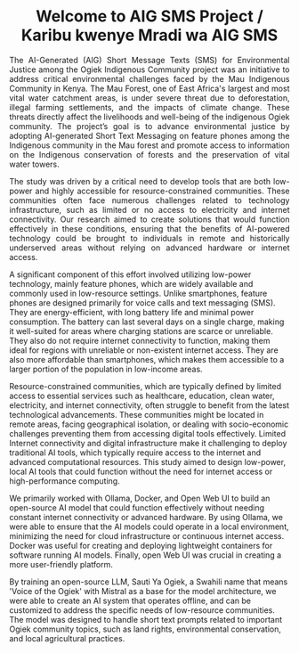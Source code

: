 <h1 align="center"> Welcome to AIG SMS Project / Karibu kwenye Mradi wa AIG SMS</h1>
<p align="justify"> The AI-Generated (AIG) Short Message Texts (SMS) for Environmental Justice among the Ogiek Indigenous Community project was an initiative to address critical environmental challenges faced by the Mau Indigenous Community in Kenya. The Mau Forest, one of East Africa's largest and most vital water catchment areas, is under severe threat due to deforestation, illegal farming settlements, and the impacts of climate change. These threats directly affect the livelihoods and well-being of the indigenous Ogiek community. The project’s goal is to advance environmental justice by adopting AI-generated Short Text Messaging on feature phones among the Indigenous community in the Mau forest and promote access to information on the Indigenous conservation of forests and the preservation of vital water towers.</h3>

<p align="justify"> The study was driven by a critical need to develop tools that are both low-power and highly accessible for resource-constrained communities. These communities often face numerous challenges related to technology infrastructure, such as limited or no access to electricity and internet connectivity. Our research aimed to create solutions that would function effectively in these conditions, ensuring that the benefits of AI-powered technology could be brought to individuals in remote and historically underserved areas without relying on advanced hardware or internet access.</h3>
<p align="justify">

  <p align="justify"> 

A significant component of this effort involved utilizing low-power technology, mainly feature phones, which are widely available and commonly used in low-resource settings. Unlike smartphones, feature phones are designed primarily for voice calls and text messaging (SMS). They are energy-efficient, with long battery life and minimal power consumption. The battery can last several days on a single charge, making it well-suited for areas where charging stations are scarce or unreliable. They also do not require internet connectivity to function, making them ideal for regions with unreliable or non-existent internet access. They are also more affordable than smartphones, which makes them accessible to a larger portion of the population in low-income areas.

Resource-constrained communities, which are typically defined by limited access to essential services such as healthcare, education, clean water, electricity, and internet connectivity, often struggle to benefit from the latest technological advancements. These communities might be located in remote areas, facing geographical isolation, or dealing with socio-economic challenges preventing them from accessing digital tools effectively. Limited Internet connectivity and digital infrastructure make it challenging to deploy traditional AI tools, which typically require access to the internet and advanced computational resources. This study aimed to design low-power, local AI tools that could function without the need for internet access or high-performance computing. 

We primarily worked with Ollama, Docker, and Open Web UI to build an open-source AI model that could function effectively without needing constant internet connectivity or advanced hardware. By using Ollama, we were able to ensure that the AI models could operate in a local environment, minimizing the need for cloud infrastructure or continuous internet access. Docker was useful for creating and deploying lightweight containers for software running AI models. Finally, open Web UI  was crucial in creating a more user-friendly platform.

By training an open-source LLM, Sauti Ya Ogiek, a Swahili name that means 'Voice of the Ogiek' with Mistral as a base for the model architecture, we were able to create an AI system that operates offline, and can be customized to address the specific needs of low-resource communities. The model was designed to handle short text prompts related to important Ogiek community topics, such as land rights, environmental conservation, and local agricultural practices.</h3>
<p align="justify">

  
</p>
